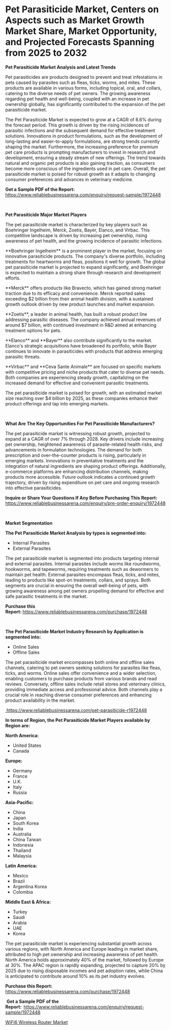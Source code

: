 <p><h1>Pet Parasiticide Market, Centers on Aspects such as Market Growth Market Share, Market Opportunity, and Projected Forecasts Spanning from 2025 to 2032</h1></p><p><strong>Pet Parasiticide Market Analysis and Latest Trends</strong></p>
<p><p>Pet parasiticides are products designed to prevent and treat infestations in pets caused by parasites such as fleas, ticks, worms, and mites. These products are available in various forms, including topical, oral, and collars, catering to the diverse needs of pet owners. The growing awareness regarding pet health and well-being, coupled with an increase in pet ownership globally, has significantly contributed to the expansion of the pet parasiticide market.</p><p>The Pet Parasiticide Market is expected to grow at a CAGR of 8.6% during the forecast period. This growth is driven by the rising incidences of parasitic infections and the subsequent demand for effective treatment solutions. Innovations in product formulations, such as the development of long-lasting and easier-to-apply formulations, are strong trends currently shaping the market. Furthermore, the increasing preference for premium pet care products is prompting manufacturers to invest in research and development, ensuring a steady stream of new offerings. The trend towards natural and organic pet products is also gaining traction, as consumers become more conscious of the ingredients used in pet care. Overall, the pet parasiticide market is poised for robust growth as it adapts to changing consumer preferences and advances in veterinary medicine.</p></p>
<p><strong>Get a Sample PDF of the Report:&nbsp;</strong> <a href="https://www.reliablebusinessarena.com/enquiry/request-sample/1972448?utm_campaign=3015&utm_medium=2&utm_source=Github&utm_content=ia&utm_term=06042025&utm_id=pet-parasiticide">https://www.reliablebusinessarena.com/enquiry/request-sample/1972448</a></p>
<p>&nbsp;</p>
<p><strong>Pet Parasiticide Major Market Players</strong></p>
<p><p>The pet parasiticide market is characterized by key players such as Boehringer Ingelheim, Merck, Zoetis, Bayer, Elanco, and Virbac. This competitive landscape is driven by increasing pet ownership, rising awareness of pet health, and the growing incidence of parasitic infections.</p><p>**Boehringer Ingelheim** is a prominent player in the market, focusing on innovative parasiticide products. The company's diverse portfolio, including treatments for heartworms and fleas, positions it well for growth. The global pet parasiticide market is projected to expand significantly, and Boehringer is expected to maintain a strong share through research and development efforts.</p><p>**Merck** offers products like Bravecto, which has gained strong market traction due to its efficacy and convenience. Merck reported sales exceeding $2 billion from their animal health division, with a sustained growth outlook driven by new product launches and market expansion.</p><p>**Zoetis**, a leader in animal health, has built a robust product line addressing parasitic diseases. The company achieved annual revenues of around $7 billion, with continued investment in R&D aimed at enhancing treatment options for pets.</p><p>**Elanco** and **Bayer** also contribute significantly to the market. Elanco's strategic acquisitions have broadened its portfolio, while Bayer continues to innovate in parasiticides with products that address emerging parasitic threats.</p><p>**Virbac** and **Ceva Sante Animale** are focused on specific markets with competitive pricing and niche products that cater to diverse pet needs. Both companies are experiencing steady growth, capitalizing on the increased demand for effective and convenient parasitic treatments.</p><p>The pet parasiticide market is poised for growth, with an estimated market size reaching over $4 billion by 2025, as these companies enhance their product offerings and tap into emerging markets.</p></p>
<p>&nbsp;</p>
<p><strong>What Are The Key Opportunities For Pet Parasiticide Manufacturers?</strong></p>
<p><p>The pet parasiticide market is witnessing robust growth, projected to expand at a CAGR of over 7% through 2028. Key drivers include increasing pet ownership, heightened awareness of parasite-related health risks, and advancements in formulation technologies. The demand for both prescription and over-the-counter products is rising, particularly in emerging markets. Innovations in preventative treatments and the integration of natural ingredients are shaping product offerings. Additionally, e-commerce platforms are enhancing distribution channels, making products more accessible. Future outlook indicates a continued growth trajectory, driven by rising expenditure on pet care and ongoing research into effective parasiticides.</p></p>
<p><strong>Inquire or Share Your Questions If Any Before Purchasing This Report:</strong> <a href="https://www.reliablebusinessarena.com/enquiry/pre-order-enquiry/1972448?utm_campaign=3015&utm_medium=2&utm_source=Github&utm_content=ia&utm_term=06042025&utm_id=pet-parasiticide">https://www.reliablebusinessarena.com/enquiry/pre-order-enquiry/1972448</a></p>
<p>&nbsp;</p>
<p><strong>Market Segmentation</strong></p>
<p><strong>The Pet Parasiticide Market Analysis by types is segmented into:</strong></p>
<p><ul><li>Internal Parasites</li><li>External Parasites</li></ul></p>
<p><p>The pet parasiticide market is segmented into products targeting internal and external parasites. Internal parasites include worms like roundworms, hookworms, and tapeworms, requiring treatments such as dewormers to maintain pet health. External parasites encompass fleas, ticks, and mites, leading to products like spot-on treatments, collars, and sprays. Both segments are crucial in ensuring the overall well-being of pets, with growing awareness among pet owners propelling demand for effective and safe parasitic treatments in the market.</p></p>
<p><strong>Purchase this Report:&nbsp;</strong><a href="https://www.reliablebusinessarena.com/purchase/1972448?utm_campaign=3015&utm_medium=2&utm_source=Github&utm_content=ia&utm_term=06042025&utm_id=pet-parasiticide">https://www.reliablebusinessarena.com/purchase/1972448</a></p>
<p>&nbsp;</p>
<p><strong>The Pet Parasiticide Market Industry Research by Application is segmented into:</strong></p>
<p><ul><li>Online Sales</li><li>Offline Sales</li></ul></p>
<p><p>The pet parasiticide market encompasses both online and offline sales channels, catering to pet owners seeking solutions for parasites like fleas, ticks, and worms. Online sales offer convenience and a wider selection, enabling customers to purchase products from various brands and read reviews. Conversely, offline sales include retail stores and veterinary clinics, providing immediate access and professional advice. Both channels play a crucial role in reaching diverse consumer preferences and enhancing product availability in the market.</p></p>
<p><a href="https://www.reliablebusinessarena.com/pet-parasiticide-r1972448?utm_campaign=3015&utm_medium=2&utm_source=Github&utm_content=ia&utm_term=06042025&utm_id=pet-parasiticide">&nbsp;https://www.reliablebusinessarena.com/pet-parasiticide-r1972448</a></p>
<p><strong>In terms of Region, the Pet Parasiticide Market Players available by Region are:</strong></p>
<p>
    <p> <strong> North America: </strong>
        <ul>
            <li>United States</li>
            <li>Canada</li>
        </ul>
        </p> 
    <p> <strong> Europe: </strong>
        <ul>
            <li>Germany</li>
            <li>France</li>
            <li>U.K.</li>
            <li>Italy</li>
            <li>Russia</li>
        </ul>
        </p> 
    <p> <strong> Asia-Pacific: </strong>
        <ul>
            <li>China</li>
            <li>Japan</li>
            <li>South Korea</li>
            <li>India</li>
            <li>Australia</li>
            <li>China Taiwan</li>
            <li>Indonesia</li>
            <li>Thailand</li>
            <li>Malaysia</li>
        </ul>
        </p> 
    <p> <strong> Latin America: </strong>
        <ul>
            <li>Mexico</li>
            <li>Brazil</li>
            <li>Argentina Korea</li>
            <li>Colombia</li>
        </ul>
        </p> 
    <p> <strong> Middle East & Africa: </strong>
        <ul>
            <li>Turkey</li>
            <li>Saudi</li>
            <li>Arabia</li>
            <li>UAE</li>
            <li>Korea</li>
        </ul>
    </p>
    </p>
<p><p>The pet parasiticide market is experiencing substantial growth across various regions, with North America and Europe leading in market share, attributed to high pet ownership and increasing awareness of pet health. North America holds approximately 40% of the market, followed by Europe at 30%. The APAC region is rapidly expanding, projected to capture 20% by 2025 due to rising disposable incomes and pet adoption rates, while China is anticipated to contribute around 10% as its pet industry evolves.</p></p>
<p><strong>Purchase this Report: </strong><a href="https://www.reliablebusinessarena.com/purchase/1972448?utm_campaign=3015&utm_medium=2&utm_source=Github&utm_content=ia&utm_term=06042025&utm_id=pet-parasiticide">https://www.reliablebusinessarena.com/purchase/1972448</a></p>
<p>&nbsp;<strong>Get a Sample PDF of the Report:&nbsp;&nbsp;</strong><a href="https://www.reliablebusinessarena.com/enquiry/request-sample/1972448?utm_campaign=3015&utm_medium=2&utm_source=Github&utm_content=ia&utm_term=06042025&utm_id=pet-parasiticide">https://www.reliablebusinessarena.com/enquiry/request-sample/1972448</a></p>
<p><strong></strong></p>
<p><p><a href="https://github.com/jenithschijf/Market-Research-Report-List-1/blob/main/wifi6-wireless-router-market.md?utm_campaign=3015&utm_medium=2&utm_source=Github&utm_content=ia&utm_term=06042025&utm_id=pet-parasiticide">WiFi6 Wireless Router Market</a></p></p>